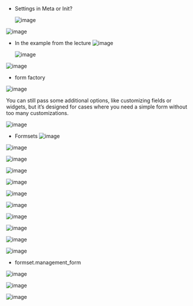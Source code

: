 * Settings in Meta or Init?

  ![image](https://github.com/user-attachments/assets/0c6bfe05-03ef-4b57-82b5-086859a94c2a)

![image](https://github.com/user-attachments/assets/1b54e72c-20e4-491e-8129-5fc5caf6b1f2)

- In the example from the lecture
  ![image](https://github.com/user-attachments/assets/e71504a4-e1cd-44ee-a766-30666a6c02f1)

  ![image](https://github.com/user-attachments/assets/55ecd2e7-5ed2-4763-830b-14cbee32e1fd)

![image](https://github.com/user-attachments/assets/e3a7c14d-84f7-4c09-8dd3-0ef8677c5e6b)

* form factory
  
![image](https://github.com/user-attachments/assets/d2eb5904-6e57-405c-bb55-2e6f7d7e0c15)

You can still pass some additional options, like customizing fields or widgets, but it’s designed for cases where you need a simple form without too many customizations.

![image](https://github.com/user-attachments/assets/f65808c4-921b-443a-9b43-78a88759a39c)

* Formsets
  ![image](https://github.com/user-attachments/assets/6084e95a-7870-42c3-80dc-268b3325c1c8)

![image](https://github.com/user-attachments/assets/55dbde1a-3d3a-4a65-aef2-7ddff165f688)

![image](https://github.com/user-attachments/assets/cb81c540-6fa2-4001-b081-e05b20869dc8)

![image](https://github.com/user-attachments/assets/bd479072-0ce7-45a8-8483-8741b8a0342e)

![image](https://github.com/user-attachments/assets/f25c9dcd-f923-4ec7-8b8a-1259d5a492b8)

![image](https://github.com/user-attachments/assets/3f48288a-41ee-4c90-9d5d-79c006df90ce)

![image](https://github.com/user-attachments/assets/4fa75c62-bb72-48f7-9006-634e06811259)

![image](https://github.com/user-attachments/assets/90ed9c1a-9116-412c-9baa-733345c73ba3)

![image](https://github.com/user-attachments/assets/f279773d-43c6-4adb-8d11-7733055f5c74)

![image](https://github.com/user-attachments/assets/b5315815-f6ac-402e-8656-dd1ae3dd74cf)

![image](https://github.com/user-attachments/assets/b94bb347-6ad2-4b48-8c4c-7d9efbb5a0be)

- formset.management_form

![image](https://github.com/user-attachments/assets/0168d091-7010-45c1-9e2d-d880f8fa4f64)

![image](https://github.com/user-attachments/assets/c3610182-5a24-43d3-b7ef-4e254ef3120b)

![image](https://github.com/user-attachments/assets/11353328-11be-45cf-868e-d2d968fa37ed)







